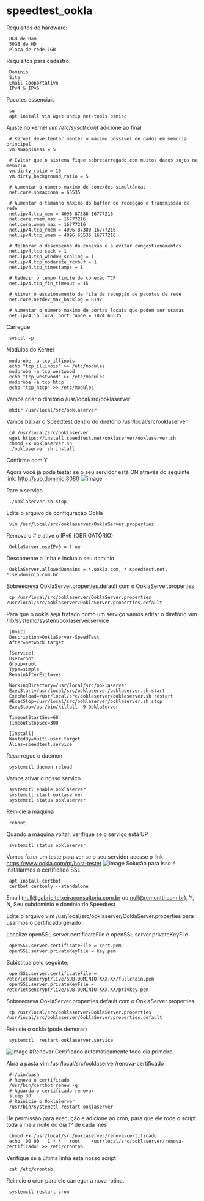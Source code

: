 # speedtest_ookla

Requisitos de hardware:
     
     8GB de Ram
     50GB de HD
     Placa de rede 1GB
     
 Requisitos para cadastro:
     
     Dominio
     Site
     Email Cooportativo
     IPv4 & IPv6
      

Pacotes essenciais

     su -
     apt install vim wget unzip net-tools psmisc
     
Ajuste no kernel *vim /etc/sysctl.conf* adicione ao final

     # Kernel deve tentar manter o máximo possível de dados em memória principal 
     vm.swappiness = 5
 
     # Evitar que o sistema fique sobrecarregado com muitos dados sujos na memória.
     vm.dirty_ratio = 10
     vm.dirty_background_ratio = 5
 
     # Aumentar o número máximo de conexões simultâneas
     net.core.somaxconn = 65535
 
     # Aumentar o tamanho máximo do buffer de recepção e transmissão de rede
     net.ipv4.tcp_mem = 4096 87380 16777216
     net.core.rmem_max = 16777216
     net.core.wmem_max = 16777216
     net.ipv4.tcp_rmem = 4096 87380 16777216
     net.ipv4.tcp_wmem = 4096 65536 16777216
 
     # Melhorar o desempenho da conexão e a evitar congestionamentos
     net.ipv4.tcp_sack = 1
     net.ipv4.tcp_window_scaling = 1
     net.ipv4.tcp_moderate_rcvbuf = 1
     net.ipv4.tcp_timestamps = 1
 
     # Reduzir o tempo limite de conexão TCP
     net.ipv4.tcp_fin_timeout = 15
 
     # Ativar o escalonamento de fila de recepção de pacotes de rede
     net.core.netdev_max_backlog = 8192
 
     # Aumentar o número máximo de portas locais que podem ser usadas
     net.ipv4.ip_local_port_range = 1024 65535
     
Carregue

     sysctl -p
     
Módulos do Kernel
     
     modprobe -a tcp_illinois
     echo "tcp_illinois" >> /etc/modules
     modprobe -a tcp_westwood
     echo "tcp_westwood" >> /etc/modules
     modprobe -a tcp_htcp
     echo "tcp_htcp" >> /etc/modules

Vamos criar o diretório /usr/local/src/ooklaserver

     mkdir /usr/local/src/ooklaserver  
Vamos baixar o Speedtest dentro do diretório /usr/local/src/ooklaserver

     cd /usr/local/src/ooklaserver
     wget https://install.speedtest.net/ooklaserver/ooklaserver.sh
     chmod +x ooklaserver.sh
     ./ooklaserver.sh install
 Confirme com Y
 
 Agora você já pode testar se o seu servidor está ON através do seguinte link: http://sub.dominio:8080
![image](https://user-images.githubusercontent.com/94009104/234422343-6e0aaaff-7d47-49ae-a680-aaaada1e6dd1.png)

 Pare o serviço
 
     ./ooklaserver.sh stop
 Edite o arquivo de configuração Ookla
 
     vim /usr/local/src/ooklaserver/OoklaServer.properties
 Remova o # e ative o IPv6 (OBRIGATÓRIO) 
 
     OoklaServer.useIPv6 = true
 Descomente a linha e inclua o seu domínio
     
     OoklaServer.allowedDomains = *.ookla.com, *.speedtest.net, *.seudominio.com.br
 Sobreecreva OoklaServer.properties.default com o OoklaServer.properties
 
     cp /usr/local/src/ooklaserver/OoklaServer.properties /usr/local/src/ooklaserver/OoklaServer.properties.default
 Para que o ookla seja tratado como um serviço vamos editar o diretório vim /lib/systemd/system/ooklaserver.service
     
     [Unit]
     Description=OoklaServer-SpeedTest 
     After=network.target

     [Service]
     User=root
     Group=root
     Type=simple
     RemainAfterExit=yes

     WorkingDirectory=/usr/local/src/ooklaserver
     ExecStart=/usr/local/src/ooklaserver/ooklaserver.sh start
     ExecReload=/usr/local/src/ooklaserver/ooklaserver.sh restart
     #ExecStop=/usr/local/src/ooklaserver/ooklaserver.sh stop
     ExecStop=/usr/bin/killall -9 OoklaServer

     TimeoutStartSec=60
     TimeoutStopSec=300

     [Install]
     WantedBy=multi-user.target
     Alias=speedtest.service
 Recarregue o daemon
     
     systemctl daemon-reload
 Vamos ativar o nosso serviço
     
     systemctl enable ooklaserver
     systemctl start ooklaserver
     systemctl status ooklaserver
 Reinicie a máquina

     reboot
 Quando a máquina voltar, verifique se o serviço está UP
 
     systemctl status ooklaserver
 Vamos fazer um teste para ver se o seu servidor acesse o link https://www.ookla.com/pt/host-tester
 ![image](https://user-images.githubusercontent.com/94009104/234431484-fb433fb8-befb-47fb-81ce-a707d03faffe.png)
 Solução para isso é instalarmos o certificado SSL
     
     apt install certbot
     certbot certonly --standalone
 Email (null@gabrielteixeiraconsultoria.com.br ou null@remontti.com.br), Y, N, Seu subdominio e dominio do Speedtest
 
 Edite o arquivo vim /usr/local/src/ooklaserver/OoklaServer.properties para usarmos o certificado gerado
 
 Localize openSSL.server.certificateFile e openSSL.server.privateKeyFile

     openSSL.server.certificateFile = cert.pem
     openSSL.server.privateKeyFile = key.pem
 Subistitua pelo seguinte:
     
     openSSL.server.certificateFile = /etc/letsencrypt/live/SUB.DOMINIO.XXX.XX/fullchain.pem
     openSSL.server.privateKeyFile = /etc/letsencrypt/live/SUB.DOMINIO.XXX.XX/privkey.pem
 Sobreecreva OoklaServer.properties.default com o OoklaServer.properties
 
     cp /usr/local/src/ooklaserver/OoklaServer.properties /usr/local/src/ooklaserver/OoklaServer.properties.default
 Reinicie o ookla (pode demorar)
 
     systemctl  restart ooklaserver.service
 ![image](https://user-images.githubusercontent.com/94009104/234432767-e7e12751-43d7-4d9e-9f97-9a98703a0329.png)
 #Renovar Certificado automaticamente todo dia primeiro
 
 Abra a pasta vim /usr/local/src/ooklaserver/renova-certificado
 
     #!/bin/bash
     # Renova o certificado
     /usr/bin/certbot renew -q
     # Aguarda o certificado renovar
     sleep 30
     # Reinicie o OoklaServer
     /usr/bin/systemctl restart ooklaserver
 De permissão para execução e adicione ao cron, para que ele rode o script toda a meia noite do dia 1º de cada mês
 
     chmod +x /usr/local/src/ooklaserver/renova-certificado
     echo '00 00   1 * *   root    /usr/local/src/ooklaserver/renova-certificado' >> /etc/crontab
 Verifique se a última linha está nosso script
 
     cat /etc/crontab
 Reinicie o cron para ele carregar a nova rotina.

     systemctl restart cron
 



 

